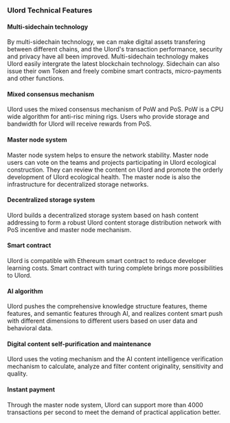 ### Ulord Technical Features  
#### Multi-sidechain technology  
By multi-sidechain technology, we can make digital assets transfering between different chains, and the Ulord's transaction performance, security and privacy have all been improved. Multi-sidechain technology makes Ulord easily intergrate the latest blockchain technology. Sidechain can also issue their own Token and freely combine smart contracts, micro-payments and other functions.
#### Mixed consensus mechanism  
Ulord uses the mixed consensus mechanism of PoW and PoS. PoW is a CPU wide algorithm for anti-risc mining rigs. Users who provide storage and bandwidth for Ulord will receive rewards from PoS.   
#### Master node system  
Master node system helps to ensure the network stability. Master node users can vote on the teams and projects participating in Ulord ecological construction. They can review the content on Ulord and promote the orderly development of Ulord ecological health. The master node is also the infrastructure for decentralized storage networks.  
#### Decentralized storage system  
Ulord builds a decentralized storage system based on hash content addressing to form a robust Ulord content storage distribution network with PoS incentive and master node mechanism.
####  Smart contract  
Ulord is compatible with Ethereum smart contract to reduce developer learning costs. Smart contract with turing complete brings more possibilities to Ulord.  
#### AI algorithm  
Ulord pushes the comprehensive knowledge structure features, theme features, and semantic features through AI, and realizes content smart push with different dimensions to different users based on user data and behavioral data.
#### Digital content self-purification and maintenance  
Ulord uses the voting mechanism and the AI content intelligence verification mechanism to calculate, analyze and filter content originality, sensitivity and quality.  
####  Instant payment  
Through the master node system, Ulord can support more than 4000 transactions per second to meet the demand of practical application better.  

